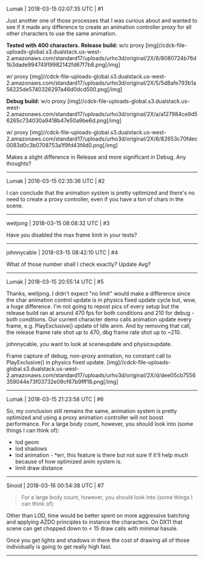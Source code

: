 Lumak | 2018-03-15 02:07:35 UTC | #1

Just another one of those processes that I was curious about and wanted to see if it made any difference to create an animation controller proxy for all other characters to use the same animation.

**Tested with 400 characters.**
**Release build:**
w/o proxy
[img]//cdck-file-uploads-global.s3.dualstack.us-west-2.amazonaws.com/standard17/uploads/urho3d/original/2X/8/8080724b76d1b3dade99474919982142fd67f7b8.png[/img]

w/ proxy
[img]//cdck-file-uploads-global.s3.dualstack.us-west-2.amazonaws.com/standard17/uploads/urho3d/original/2X/5/5d8afe793b1a56225de5740326297a46d0dcd500.png[/img]

**Debug build:**
w/o proxy
[img]//cdck-file-uploads-global.s3.dualstack.us-west-2.amazonaws.com/standard17/uploads/urho3d/original/2X/a/a127984ce9d56265c734030a9418b47e50a9be6d.png[/img]

w/ proxy
[img]//cdck-file-uploads-global.s3.dualstack.us-west-2.amazonaws.com/standard17/uploads/urho3d/original/2X/8/82653c70fdec0083d0c3b0708753a1f9fd43f4d0.png[/img]

Makes a slight difference in Release and more significant in Debug.  Any thoughts?

-------------------------

Lumak | 2018-03-15 02:35:36 UTC | #2

I can conclude that the animation system is pretty optimized and there's no need to create a proxy controller, even if you have a ton of chars in the scene.

-------------------------

weitjong | 2018-03-15 08:08:32 UTC | #3

Have you disabled the max frame limit in your tests?

-------------------------

johnnycable | 2018-03-15 08:42:10 UTC | #4

What of those number shall I check exactly? Update Avg?

-------------------------

Lumak | 2018-03-15 20:55:14 UTC | #5

Thanks, weitjong. I didn't expect "no limit" would make a difference since the char animation control update is in physics fixed update cycle but, wow, a huge difference. I'm not going to repost pics of every setup but the release build ran at around 470 fps for both conditions and 210 for debug - both conditions. 
Our current character demo calls animation update every frame, e.g. PlayExclusive() update of Idle anim. And by removing that call, the release frame rate shot up to 470, dbg frame rate shot up to ~210.

johnnycable, you want to look at sceneupdate and physicsupdate.

Frame capture of debug, non-proxy animation, no constant call to PlayExclusive() in physics fixed update.
[img]//cdck-file-uploads-global.s3.dualstack.us-west-2.amazonaws.com/standard17/uploads/urho3d/original/2X/d/dee05cb7556359044e73f03732e09cf67b9fff18.png[/img]

-------------------------

Lumak | 2018-03-15 21:23:58 UTC | #6

So, my conclusion still remains the same, animation system is pretty optimized and using a proxy animation controller will not boost performance.
For a large body count, however, you should look into (some things I can think of):
* lod geom
* lod shadows
* lod animation - *err, this feature is there but not sure if it'll help much because of how optimized anim system is.
* limit draw distance

-------------------------

Sinoid | 2018-03-16 00:54:38 UTC | #7

> For a large body count, however, you should look into (some things I can think of):

Other than LOD, time would be better spent on more aggressive batching and applying AZDO principles to instance the characters. On DX11 that scene can get chopped down to < 15 draw calls with minimal hassle.

Once you get lights and shadows in there the cost of drawing all of those individually is going to get really high fast.

-------------------------

